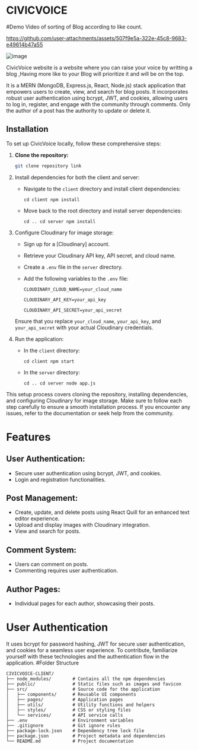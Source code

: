 # CIVICVOICE

#Demo Video of sorting of Blog according to like count.

https://github.com/user-attachments/assets/507f9e5a-322e-45c8-9683-e49614b47a55


![image](https://github.com/user-attachments/assets/a1c2439b-52d9-4f8a-8099-b163ecce2944)


CivicVoice website is a website where you can raise your voice by writting a blog ,Having more like to your Blog will prioritize it and will be on the top.

It is a MERN (MongoDB, Express.js, React, Node.js) stack application that empowers users to create, view, and search for blog posts. It incorporates robust user authentication using bcrypt, JWT, and cookies, allowing users to log in, register, and engage with the community through comments. Only the author of a post has the authority to update or delete it.


## Installation

To set up CivicVoice locally, follow these comprehensive steps:

1. **Clone the repository:**

   ```bash
   git clone repository link

2.  Install dependencies for both the client and server:

    -   Navigate to the `client` directory and install client dependencies:

        `cd client
        npm install`

    -   Move back to the root directory and install server dependencies:

        `cd ..
        cd server
        npm install`

2.  Configure Cloudinary for image storage:

    -   Sign up for a [Cloudinary] account.

    -   Retrieve your Cloudinary API key, API secret, and cloud name.

    -   Create a `.env` file in the `server` directory.

    -   Add the following variables to the `.env` file:



        `CLOUDINARY_CLOUD_NAME=your_cloud_name`
        
        `CLOUDINARY_API_KEY=your_api_key`
        
        `CLOUDINARY_API_SECRET=your_api_secret`

    Ensure that you replace `your_cloud_name`, `your_api_key`, and `your_api_secret` with your actual Cloudinary credentials.

3.  Run the application:

    -   In the `client` directory:

        `cd client
        npm start`

    -   In the `server` directory:

        `cd ..
        cd server
        node app.js`



This setup process covers cloning the repository, installing dependencies, and configuring Cloudinary for image storage. Make sure to follow each step carefully to ensure a smooth installation process. If you encounter any issues, refer to the documentation or seek help from the community.

# Features


## User Authentication:

-   Secure user authentication using bcrypt, JWT, and cookies.
-   Login and registration functionalities.

## Post Management:

-   Create, update, and delete posts using React Quill for an enhanced text editor experience.
-   Upload and display images with Cloudinary integration.
-   View and search for posts.

## Comment System:

-   Users can comment on posts.
-   Commenting requires user authentication.

## Author Pages:

-   Individual pages for each author, showcasing their posts.

# User Authentication


It uses bcrypt for password hashing, JWT for secure user authentication, and cookies for a seamless user experience. To contribute, familiarize yourself with these technologies and the authentication flow in the application.
#Folder Structure
```plaintext
CIVICVOICE-CLIENT/
├── node_modules/        # Contains all the npm dependencies
├── public/              # Static files such as images and favicon
├── src/                 # Source code for the application
│   ├── components/      # Reusable UI components
│   ├── pages/           # Application pages
│   ├── utils/           # Utility functions and helpers
│   ├── styles/          # CSS or styling files
│   └── services/        # API service calls
├── .env                 # Environment variables
├── .gitignore           # Git ignore rules
├── package-lock.json    # Dependency tree lock file
├── package.json         # Project metadata and dependencies
└── README.md            # Project documentation
```



